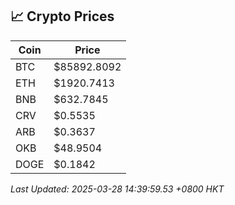 ## 📈 Crypto Prices

| Coin | Price |
| ---- | ----- |
| BTC | $85892.8092 |
| ETH | $1920.7413 |
| BNB | $632.7845 |
| CRV | $0.5535 |
| ARB | $0.3637 |
| OKB | $48.9504 |
| DOGE | $0.1842 |

_Last Updated: 2025-03-28 14:39:59.53 +0800 HKT_